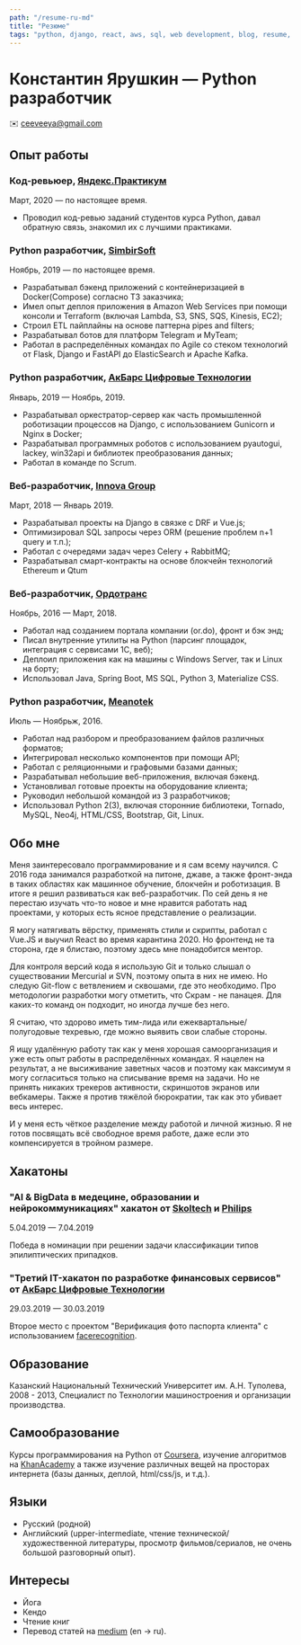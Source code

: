 ```yaml
---
path: "/resume-ru-md"
title: "Резюме"
tags: "python, django, react, aws, sql, web development, blog, resume, cv, experience"
---
```


# Константин Ярушкин &mdash; Python разработчик

:envelope: [ceeveeya@gmail.com](mailto:ceeveeya@gmail.com)

## Опыт работы

### Код-ревьюер, [Яндекс.Практикум](https://praktikum.yandex.ru)

Март, 2020 &mdash; по настоящее время.

- Проводил код-ревью заданий студентов курса Python, давал обратную связь, знакомил их с лучшими практиками.

### Python разработчик, [SimbirSoft](https://www.simbirsoft.com)

Ноябрь, 2019 &mdash; по настоящее время.

- Разрабатывал бэкенд приложений с контейнеризацией в Docker(Compose) согласно ТЗ заказчика;
- Имел опыт деплоя приложения в Amazon Web Services при помощи консоли и Terraform (включая Lambda, S3, SNS, SQS, Kinesis, EC2);
- Строил ETL пайплайны на основе паттерна pipes and filters;
- Разрабатывал ботов для платформ Telegram и MyTeam;
- Работал в распределённых командах по Agile со стеком технологий от Flask, Django и FastAPI до ElasticSearch и Apache Kafka.

### Python разработчик, [АкБарс Цифровые Технологии](https://akbars.digital)

Январь, 2019 &mdash; Ноябрь, 2019.

- Разрабатывал оркестратор-сервер как часть промышленной роботизации процессов на Django, с использованием Gunicorn и Nginx в Docker;
- Разрабатывал программных роботов с использованием pyautogui, lackey, win32api и библиотек преобразования данных;
- Работал в команде по Scrum.

### Веб-разработчик, [Innova Group](http://innovacompanies.com)

Март, 2018 &mdash; Январь 2019.

- Разрабатывал проекты на Django в связке с DRF и Vue.js;
- Оптимизировал SQL запросы через ORM (решение проблем n+1 query и т.п.);
- Работал с очередями задач через Celery + RabbitMQ;
- Разрабатывал смарт-контракты на основе блокчейн технологий Ethereum и Qtum

### Веб-разработчик, [Ордотранс](http://or.do)

Ноябрь, 2016 &mdash; Март, 2018.

- Работал над созданием портала компании (or.do), фронт и бэк энд;
- Писал внутренние утилиты на Python (парсинг площадок, интеграция с сервисами 1С, веб);
- Деплоил приложения как на машины с Windows Server, так и Linux на борту;
- Использовал Java, Spring Boot, MS SQL, Python 3, Materialize CSS.

### Python разработчик, [Meanotek](http://meanotek.io)

Июль &mdash; Ноябрьж, 2016.

- Работал над разбором и преобразованием файлов различных форматов;
- Интегрировал несколько компонентов при помощи API;
- Работал с реляционными и графовыми базами данных;
- Разрабатывал небольшие веб-приложения, включая бэкенд.
- Установливал готовые проекты на оборудование клиента;
- Руководил небольшой командой из 3 разработчиков;
- Использовал Python 2(3), включая сторонние библиотеки, Tornado, MySQL, Neo4j, HTML/CSS, Bootstrap, Git, Linux.

## Обо мне

Меня заинтересовало программирование и я сам всему научился. С 2016 года занимался разработкой на питоне, джаве, а также фронт-энда в таких областях как машинное обучение, блокчейн и роботизация. В итоге я решил развиваться как веб-разработчик. По сей день я не перестаю изучать что-то новое и мне нравится работать над проектами, у которых есть ясное представление о реализации.

Я могу натягивать вёрстку, применять стили и скрипты, работал с Vue.JS и выучил React во время карантина 2020. Но фронтенд не та сторона, где я блистаю, поэтому здесь мне понадобится ментор.

Для контроля версий кода я использую Git и только слышал о существовании Mercurial и SVN, поэтому опыта в них не имею. Но следую Git-flow с ветвлением и сквошами, где это необходимо. Про методологии разработки могу отметить, что Скрам - не панацея. Для каких-то команд он подходит, но иногда лучше без него.

Я считаю, что здорово иметь тим-лида или ежеквартальные/полугодовые техревью, где можно выявить свои слабые стороны.

Я ищу удалённую работу так как у меня хорошая самоорганизация и уже есть опыт работы в распределённых командах. Я нацелен на результат, а не высиживание заветных часов и поэтому как максимум я могу согласиться только на списывание время на задачи. Но не принять никаких трекеров активности, скриншотов экранов или вебкамеры. Также я против тяжёлой бюрократии, так как это убивает весь интерес.

И у меня есть чёткое разделение между работой и личной жизнью. Я не готов посвящать всё свободное время работе, даже если это компенсируется в тройном размере.

## Хакатоны

### "AI & BigData в медецине, образовании и нейрокоммуникациях" хакатон от [Skoltech](https://www.skoltech.ru/en) и [Philips](https://www.philips.com/global)

5.04.2019 &mdash; 7.04.2019

Победа в номинации при решении задачи классификации типов эпилиптических припадков.

### "Третий IT-хакатон по разработке финансовых сервисов" от [АкБарс Цифровые Технологии](https://akbars.digital)

29.03.2019 &mdash; 30.03.2019

Второе место с проектом "Верификация фото паспорта клиента" с использованием [facerecognition](https://github.com/ageitgey/face_recognition).

## Образование

Казанский Национальный Технический Университет им. А.Н. Туполева, 2008 - 2013, Специалист по
Технологии машиностроения и организации производства.

## Самообразование

Курсы программирования на Python от [Coursera](https://coursera.org), изучение алгоритмов на [KhanAcademy](https://www.khanacademy.org) а также изучение различных вещей на просторах интернета (базы данных, деплой, html/css/js, и т.д.).

## Языки

- Русский (родной)
- Английский (upper-intermediate, чтение технической/художественной литературы, просмотр фильмов/сериалов, не очень большой разговорный опыт).

## Интересы

- Йога
- Кендо
- Чтение книг
- Перевод статей на [medium](https://medium.com/@c.v.ya) (en -> ru).
